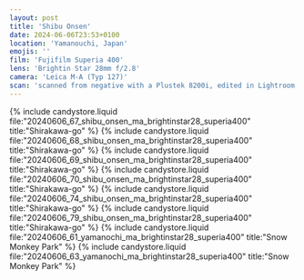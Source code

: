 ```yaml
---
layout: post
title: 'Shibu Onsen'
date: 2024-06-06T23:53+0100
location: 'Yamanouchi, Japan'
emojis: ''
film: 'Fujifilm Superia 400'
lens: 'Brightin Star 28mm f/2.8'
camera: 'Leica M-A (Typ 127)'
scan: 'scanned from negative with a Plustek 8200i, edited in Lightroom'
---
```


{% include candystore.liquid file:"20240606_67_shibu_onsen_ma_brightinstar28_superia400" title:"Shirakawa-go" %}
{% include candystore.liquid file:"20240606_68_shibu_onsen_ma_brightinstar28_superia400" title:"Shirakawa-go" %}
{% include candystore.liquid file:"20240606_69_shibu_onsen_ma_brightinstar28_superia400" title:"Shirakawa-go" %}
{% include candystore.liquid file:"20240606_70_shibu_onsen_ma_brightinstar28_superia400" title:"Shirakawa-go" %}
{% include candystore.liquid file:"20240606_74_shibu_onsen_ma_brightinstar28_superia400" title:"Shirakawa-go" %}
{% include candystore.liquid file:"20240606_79_shibu_onsen_ma_brightinstar28_superia400" title:"Shirakawa-go" %}
{% include candystore.liquid file:"20240606_61_yamanochi_ma_brightinstar28_superia400" title:"Snow Monkey Park" %}
{% include candystore.liquid file:"20240606_63_yamanochi_ma_brightinstar28_superia400" title:"Snow Monkey Park" %}